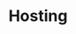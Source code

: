 ---
layout: post
title: Hosting
excerpt: "Guides related to choosing a host for your content"
categories: browse
tags: [Managing your content,Sub,Hosting]
primary_tag: Managing your content
secondary_tag: Hosting
comments: false
share: true
identifier: managing-your-content

---
